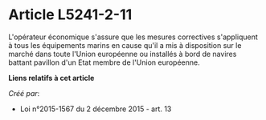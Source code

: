 # Article L5241-2-11

L'opérateur économique s'assure que les mesures correctives s'appliquent à tous les équipements marins en cause qu'il a mis à
disposition sur le marché dans toute l'Union européenne ou installés à bord de navires battant pavillon d'un Etat membre de
l'Union européenne.

**Liens relatifs à cet article**

_Créé par_:

  - Loi n°2015-1567 du 2 décembre 2015 - art. 13
